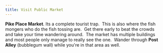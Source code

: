 ```yaml
---
title: Visit Public Market
---
```

**Pike Place Market**. Its a complete tourist trap.  This is also where the fish mongers who do the fish tossing are.  Get there early to beat the crowds and take your time wandering around.  The market has multiple buildings and most people only manage to really see the one.  Wander through **Post Alley** (bubblegum wall) while you're in that area as well.
